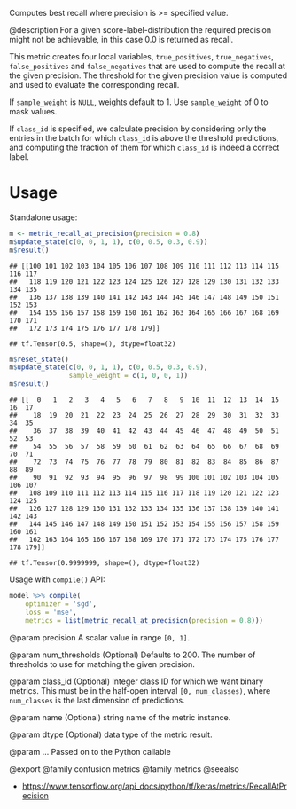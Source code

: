 Computes best recall where precision is >= specified value.

@description
For a given score-label-distribution the required precision might not
be achievable, in this case 0.0 is returned as recall.

This metric creates four local variables, `true_positives`,
`true_negatives`, `false_positives` and `false_negatives` that are used to
compute the recall at the given precision. The threshold for the given
precision value is computed and used to evaluate the corresponding recall.

If `sample_weight` is `NULL`, weights default to 1.
Use `sample_weight` of 0 to mask values.

If `class_id` is specified, we calculate precision by considering only the
entries in the batch for which `class_id` is above the threshold
predictions, and computing the fraction of them for which `class_id` is
indeed a correct label.

# Usage
Standalone usage:


```r
m <- metric_recall_at_precision(precision = 0.8)
m$update_state(c(0, 0, 1, 1), c(0, 0.5, 0.3, 0.9))
m$result()
```

```
## [[100 101 102 103 104 105 106 107 108 109 110 111 112 113 114 115 116 117
##   118 119 120 121 122 123 124 125 126 127 128 129 130 131 132 133 134 135
##   136 137 138 139 140 141 142 143 144 145 146 147 148 149 150 151 152 153
##   154 155 156 157 158 159 160 161 162 163 164 165 166 167 168 169 170 171
##   172 173 174 175 176 177 178 179]]
```

```
## tf.Tensor(0.5, shape=(), dtype=float32)
```


```r
m$reset_state()
m$update_state(c(0, 0, 1, 1), c(0, 0.5, 0.3, 0.9),
               sample_weight = c(1, 0, 0, 1))
m$result()
```

```
## [[  0   1   2   3   4   5   6   7   8   9  10  11  12  13  14  15  16  17
##    18  19  20  21  22  23  24  25  26  27  28  29  30  31  32  33  34  35
##    36  37  38  39  40  41  42  43  44  45  46  47  48  49  50  51  52  53
##    54  55  56  57  58  59  60  61  62  63  64  65  66  67  68  69  70  71
##    72  73  74  75  76  77  78  79  80  81  82  83  84  85  86  87  88  89
##    90  91  92  93  94  95  96  97  98  99 100 101 102 103 104 105 106 107
##   108 109 110 111 112 113 114 115 116 117 118 119 120 121 122 123 124 125
##   126 127 128 129 130 131 132 133 134 135 136 137 138 139 140 141 142 143
##   144 145 146 147 148 149 150 151 152 153 154 155 156 157 158 159 160 161
##   162 163 164 165 166 167 168 169 170 171 172 173 174 175 176 177 178 179]]
```

```
## tf.Tensor(0.9999999, shape=(), dtype=float32)
```

Usage with `compile()` API:


```r
model %>% compile(
    optimizer = 'sgd',
    loss = 'mse',
    metrics = list(metric_recall_at_precision(precision = 0.8)))
```

@param precision
A scalar value in range `[0, 1]`.

@param num_thresholds
(Optional) Defaults to 200. The number of thresholds
to use for matching the given precision.

@param class_id
(Optional) Integer class ID for which we want binary metrics.
This must be in the half-open interval `[0, num_classes)`, where
`num_classes` is the last dimension of predictions.

@param name
(Optional) string name of the metric instance.

@param dtype
(Optional) data type of the metric result.

@param ...
Passed on to the Python callable

@export
@family confusion metrics
@family metrics
@seealso
+ <https://www.tensorflow.org/api_docs/python/tf/keras/metrics/RecallAtPrecision>

